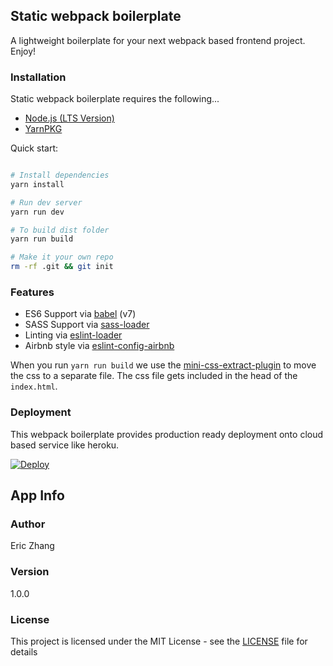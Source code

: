 ## Static webpack boilerplate

A lightweight boilerplate for your next webpack based frontend project. Enjoy!

### Installation

Static webpack boilerplate requires the following...

- [Node.js (LTS Version)](http://nodejs.org/)
- [YarnPKG](https://yarnpkg.com/lang/en/docs/install/#windows-stable)

Quick start:

```bash

# Install dependencies
yarn install

# Run dev server
yarn run dev

# To build dist folder
yarn run build

# Make it your own repo
rm -rf .git && git init

```

### Features

- ES6 Support via [babel](https://babeljs.io/) (v7)
- SASS Support via [sass-loader](https://github.com/jtangelder/sass-loader)
- Linting via [eslint-loader](https://github.com/MoOx/eslint-loader)
- Airbnb style via [eslint-config-airbnb](https://github.com/airbnb/javascript/tree/master/packages/eslint-config-airbnb)

When you run `yarn run build` we use the [mini-css-extract-plugin](https://github.com/webpack-contrib/mini-css-extract-plugin) to move the css to a separate file. The css file gets included in the head of the `index.html`.

### Deployment

This webpack boilerplate provides production ready deployment onto cloud based service like heroku.

[![Deploy](https://www.herokucdn.com/deploy/button.svg)](https://heroku.com/deploy)

## App Info

### Author

Eric Zhang

### Version

1.0.0

### License

This project is licensed under the MIT License - see the [LICENSE](LICENSE) file for details
